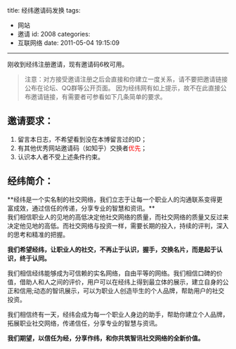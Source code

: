 title: 经纬邀请码发换
tags:
  - 网站
  - 邀请
id: 2008
categories:
  - 互联网络
date: 2011-05-04 19:15:09
---

刚收到经纬注册邀请，现有邀请码6枚可用。
> 注意：对方接受邀请注册之后会直接和你建立一度关系，请不要把邀请链接公布在论坛、QQ群等公开页面。
因为经纬网有如上提示，故不在此直接公布邀请链接，有需要者可参看如下几条简单的要求。

## 邀请要求：

1.  留言本日志，不希望看到没在本博留言过的ID；
2.  有其他优秀网站邀请码（如知乎）交换者<span style="color: #ff0000;">优先</span>；<!--more-->
3.  认识本人者不受上述条件约束。

## 经纬简介：

<div>**经纬是一个实名制的社交网络，我们立志于让每一个职业人的沟通联系变得更富成效，通过信任的传递，分享专业的智慧和资讯。**</div>
我们相信职业人的见地的高低决定他社交网络的质量，而社交网络的质量又反过来决定他见地的高低。而社交网络与投资一样，需要长期的投入，持续的评判，深入的思考和精准的把握。

**我们希望经纬，让职业人的社交，不再止于认识，握手，交换名片，而是起于认识，终于认同。**

我们相信经纬能够成为可信赖的实名网络，自由平等的网络。我们相信口碑的价值，借助人和人之间的评价，用户可以在经纬上得到最立体的展示，建立自身的公正和信用;动态的智讯展示，可以为职业人创造毕生的个人品牌，帮助用户的社交投资。

我们相信终有一天，经纬会成为每一个职业人身边的助手，帮助你建立个人品牌，拓展职业社交网络，传递信任，分享专业的智慧与资讯。

**我们期望，以信任为经，分享作纬，和你共筑智讯社交网络的全新价值。**